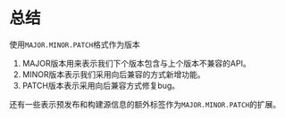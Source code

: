 # 总结
使用`MAJOR.MINOR.PATCH`格式作为版本

1. MAJOR版本用来表示我们下个版本包含与上个版本不兼容的API。
2. MINOR版本表示我们采用向后兼容的方式新增功能。
3. PATCH版本表示采用向后兼容方式修复bug。

还有一些表示预发布和构建源信息的额外标签作为`MAJOR.MINOR.PATCH`的扩展。

